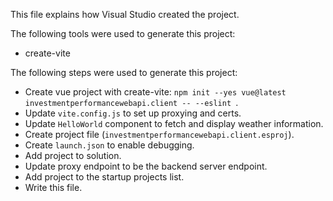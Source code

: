 This file explains how Visual Studio created the project.

The following tools were used to generate this project:
- create-vite

The following steps were used to generate this project:
- Create vue project with create-vite: `npm init --yes vue@latest investmentperformancewebapi.client -- --eslint `.
- Update `vite.config.js` to set up proxying and certs.
- Update `HelloWorld` component to fetch and display weather information.
- Create project file (`investmentperformancewebapi.client.esproj`).
- Create `launch.json` to enable debugging.
- Add project to solution.
- Update proxy endpoint to be the backend server endpoint.
- Add project to the startup projects list.
- Write this file.
